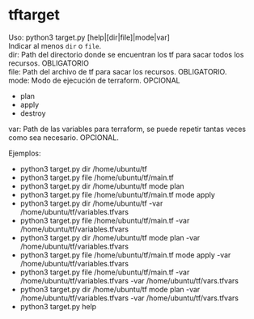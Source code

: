 # tftarget

Uso: python3 target.py [help|[dir|file]|mode|var]<br>
Indicar al menos `dir` o `file`.<br>
dir: Path del directorio donde se encuentran los tf para sacar todos los recursos. OBLIGATORIO<br>
file: Path del archivo de tf para sacar los recursos. OBLIGATORIO.<br>
mode: Modo de ejecución de terraform. OPCIONAL<br>
- plan
- apply
- destroy

var: Path de las variables para terraform, se puede repetir tantas veces como sea necesario. OPCIONAL.<br>

Ejemplos:<br>
- python3 target.py dir /home/ubuntu/tf
- python3 target.py file /home/ubuntu/tf/main.tf
- python3 target.py dir /home/ubuntu/tf mode plan
- python3 target.py file /home/ubuntu/tf/main.tf mode apply
- python3 target.py dir /home/ubuntu/tf -var /home/ubuntu/tf/variables.tfvars
- python3 target.py file /home/ubuntu/tf/main.tf -var /home/ubuntu/tf/variables.tfvars
- python3 target.py dir /home/ubuntu/tf mode plan -var /home/ubuntu/tf/variables.tfvars
- python3 target.py file /home/ubuntu/tf/main.tf mode apply -var /home/ubuntu/tf/variables.tfvars
- python3 target.py file /home/ubuntu/tf/main.tf -var /home/ubuntu/tf/variables.tfvars -var /home/ubuntu/tf/vars.tfvars
- python3 target.py dir /home/ubuntu/tf mode plan -var /home/ubuntu/tf/variables.tfvars -var /home/ubuntu/tf/vars.tfvars
- python3 target.py help
